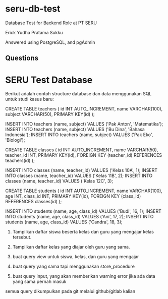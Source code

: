 # seru-db-test

Database Test for Backend Role at PT SERU

Erick Yudha Pratama Sukku

Answered using PostgreSQL, and pgAdmin


## Questions
# SERU Test Database

Berikut adalah contoh structure database dan data menggunakan SQL untuk studi kasus baru:

CREATE TABLE teachers (
    id INT AUTO_INCREMENT,
    name VARCHAR(100),
    subject VARCHAR(50),
    PRIMARY KEY(id)
);

INSERT INTO teachers (name, subject) VALUES ('Pak Anton', 'Matematika');
INSERT INTO teachers (name, subject) VALUES ('Bu Dina', 'Bahasa Indonesia');
INSERT INTO teachers (name, subject) VALUES ('Pak Eko', 'Biologi');

CREATE TABLE classes (
    id INT AUTO_INCREMENT,
    name VARCHAR(50),
    teacher_id INT,
    PRIMARY KEY(id),
    FOREIGN KEY (teacher_id) REFERENCES teachers(id)
);

INSERT INTO classes (name, teacher_id) VALUES ('Kelas 10A', 1);
INSERT INTO classes (name, teacher_id) VALUES ('Kelas 11B', 2);
INSERT INTO classes (name, teacher_id) VALUES ('Kelas 12C', 3);

CREATE TABLE students (
    id INT AUTO_INCREMENT,
    name VARCHAR(100),
    age INT,
    class_id INT,
    PRIMARY KEY(id),
    FOREIGN KEY (class_id) REFERENCES classes(id)
);

INSERT INTO students (name, age, class_id) VALUES ('Budi', 16, 1);
INSERT INTO students (name, age, class_id) VALUES ('Ani', 17, 2);
INSERT INTO students (name, age, class_id) VALUES ('Candra', 18, 3);

1. Tampilkan daftar siswa beserta kelas dan guru yang mengajar kelas tersebut.
2. Tampilkan daftar kelas yang diajar oleh guru yang sama.
3. buat query view untuk siswa, kelas, dan guru yang mengajar

4. buat query yang sama tapi menggunakan store_procedure

5. buat query input, yang akan memberikan warning error jika ada data yang sama pernah masuk

semua query dikumpulkan pada git melalui github/gitlab kalian
